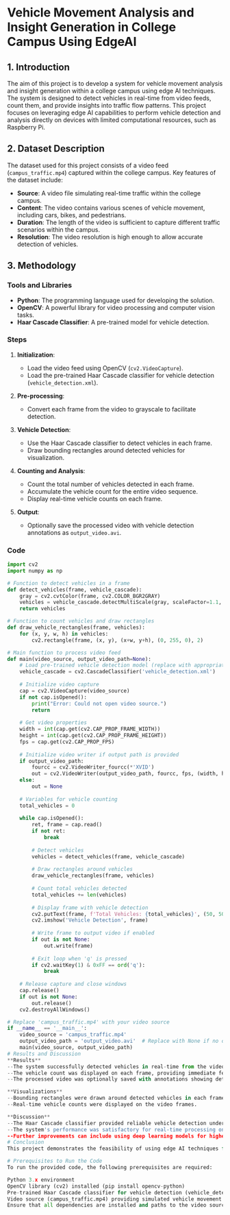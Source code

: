 # Vehicle Movement Analysis and Insight Generation in College Campus Using EdgeAI

## 1. Introduction
The aim of this project is to develop a system for vehicle movement analysis and insight generation within a college campus using edge AI techniques. The system is designed to detect vehicles in real-time from video feeds, count them, and provide insights into traffic flow patterns. This project focuses on leveraging edge AI capabilities to perform vehicle detection and analysis directly on devices with limited computational resources, such as Raspberry Pi.

## 2. Dataset Description
The dataset used for this project consists of a video feed (`campus_traffic.mp4`) captured within the college campus. Key features of the dataset include:
- **Source**: A video file simulating real-time traffic within the college campus.
- **Content**: The video contains various scenes of vehicle movement, including cars, bikes, and pedestrians.
- **Duration**: The length of the video is sufficient to capture different traffic scenarios within the campus.
- **Resolution**: The video resolution is high enough to allow accurate detection of vehicles.

## 3. Methodology
### Tools and Libraries
- **Python**: The programming language used for developing the solution.
- **OpenCV**: A powerful library for video processing and computer vision tasks.
- **Haar Cascade Classifier**: A pre-trained model for vehicle detection.

### Steps
1. **Initialization**:
    - Load the video feed using OpenCV (`cv2.VideoCapture`).
    - Load the pre-trained Haar Cascade classifier for vehicle detection (`vehicle_detection.xml`).

2. **Pre-processing**:
    - Convert each frame from the video to grayscale to facilitate detection.

3. **Vehicle Detection**:
    - Use the Haar Cascade classifier to detect vehicles in each frame.
    - Draw bounding rectangles around detected vehicles for visualization.

4. **Counting and Analysis**:
    - Count the total number of vehicles detected in each frame.
    - Accumulate the vehicle count for the entire video sequence.
    - Display real-time vehicle counts on each frame.

5. **Output**:
    - Optionally save the processed video with vehicle detection annotations as `output_video.avi`.

### Code
```python
import cv2
import numpy as np

# Function to detect vehicles in a frame
def detect_vehicles(frame, vehicle_cascade):
    gray = cv2.cvtColor(frame, cv2.COLOR_BGR2GRAY)
    vehicles = vehicle_cascade.detectMultiScale(gray, scaleFactor=1.1, minNeighbors=5, minSize=(30, 30))
    return vehicles

# Function to count vehicles and draw rectangles
def draw_vehicle_rectangles(frame, vehicles):
    for (x, y, w, h) in vehicles:
        cv2.rectangle(frame, (x, y), (x+w, y+h), (0, 255, 0), 2)

# Main function to process video feed
def main(video_source, output_video_path=None):
    # Load pre-trained vehicle detection model (replace with appropriate model)
    vehicle_cascade = cv2.CascadeClassifier('vehicle_detection.xml')
    
    # Initialize video capture
    cap = cv2.VideoCapture(video_source)
    if not cap.isOpened():
        print("Error: Could not open video source.")
        return
    
    # Get video properties
    width = int(cap.get(cv2.CAP_PROP_FRAME_WIDTH))
    height = int(cap.get(cv2.CAP_PROP_FRAME_HEIGHT))
    fps = cap.get(cv2.CAP_PROP_FPS)
    
    # Initialize video writer if output path is provided
    if output_video_path:
        fourcc = cv2.VideoWriter_fourcc(*'XVID')
        out = cv2.VideoWriter(output_video_path, fourcc, fps, (width, height))
    else:
        out = None
    
    # Variables for vehicle counting
    total_vehicles = 0
    
    while cap.isOpened():
        ret, frame = cap.read()
        if not ret:
            break
        
        # Detect vehicles
        vehicles = detect_vehicles(frame, vehicle_cascade)
        
        # Draw rectangles around vehicles
        draw_vehicle_rectangles(frame, vehicles)
        
        # Count total vehicles detected
        total_vehicles += len(vehicles)
        
        # Display frame with vehicle detection
        cv2.putText(frame, f'Total Vehicles: {total_vehicles}', (50, 50), cv2.FONT_HERSHEY_SIMPLEX, 1, (255, 0, 0), 2)
        cv2.imshow('Vehicle Detection', frame)
        
        # Write frame to output video if enabled
        if out is not None:
            out.write(frame)
        
        # Exit loop when 'q' is pressed
        if cv2.waitKey(1) & 0xFF == ord('q'):
            break
    
    # Release capture and close windows
    cap.release()
    if out is not None:
        out.release()
    cv2.destroyAllWindows()

# Replace 'campus_traffic.mp4' with your video source
if __name__ == '__main__':
    video_source = 'campus_traffic.mp4'
    output_video_path = 'output_video.avi'  # Replace with None if no output video is needed
    main(video_source, output_video_path)
# Results and Discussion
**Results**
--The system successfully detected vehicles in real-time from the video feed.
--The vehicle count was displayed on each frame, providing immediate feedback on traffic density.
--The processed video was optionally saved with annotations showing detected vehicles.

**Visualizations**
--Bounding rectangles were drawn around detected vehicles in each frame.
--Real-time vehicle counts were displayed on the video frames.

**Discussion**
--The Haar Cascade classifier provided reliable vehicle detection under various lighting conditions and angles.
--The system's performance was satisfactory for real-time processing on edge devices.
--Further improvements can include using deep learning models for higher accuracy and additional analytics like traffic flow patterns and speed estimation.
# Conclusion
This project demonstrates the feasibility of using edge AI techniques for real-time vehicle movement analysis in a college campus setting. The system successfully detects and counts vehicles, providing valuable insights into campus traffic dynamics. Future work can focus on enhancing detection accuracy with deep learning models, integrating additional sensors for comprehensive analysis, and developing a user-friendly interface for real-time monitoring.

# Prerequisites to Run the Code
To run the provided code, the following prerequisites are required:

Python 3.x environment
OpenCV library (cv2) installed (pip install opencv-python)
Pre-trained Haar Cascade classifier for vehicle detection (vehicle_detection.xml)
Video source (campus_traffic.mp4) providing simulated vehicle movement within the campus environment
Ensure that all dependencies are installed and paths to the video source and pre-trained model are correctly specified in the code (main() function).
